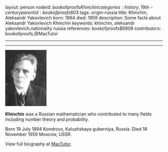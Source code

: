layout: person
nodeid: bookofproofs$Khinchin
categories: history,19th-century
parentid: bookofproofs$603
tags: origin-russia
title: Khinchin, Aleksandr Yakovlevich
born: 1894
died: 1959
description: Some facts about Aleksandr Yakovlevich Khinchin
keywords: khinchin, aleksandr yakovlevich,nationality russia
references: bookofproofs$6909
contributors: bookofproofs,@MacTutor

---


---

![Khinchin.jpg](https://github.com/bookofproofs/bookofproofs.github.io/blob/main/_sources/_assets/images/portraits/Khinchin.jpg?raw=true)

**Khinchin** was a Russian mathematician who contributed to many fields including number theory and probability.

Born 19 July 1894 Kondrovo, Kaluzhskaya guberniya, Russia. Died 18 November 1959 Moscow, USSR.


View full biography at [MacTutor](https://mathshistory.st-andrews.ac.uk/Biographies/Khinchin/).